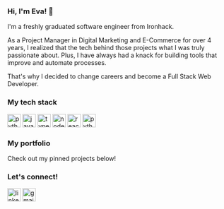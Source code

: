 ### Hi, I'm Eva! 👋
I'm a freshly graduated software engineer from Ironhack. 

As a Project Manager in Digital Marketing and E-Commerce for over 4 years, I realized that the tech behind those projects what I was truly passionate about. Plus, I have always had a knack for building tools that improve and automate processes.

That's why I decided to change careers and become a Full Stack Web Developer.

### My tech stack
<p align="left">
  <img src="https://user-images.githubusercontent.com/35829634/158013327-b8f1fa80-13c3-4f10-a735-29ad2289cf96.png" alt="python" height="30">
  <img src="https://user-images.githubusercontent.com/35829634/158013346-b445eae5-3040-4cc9-b364-da7cba5ad508.png" alt="javascript" height="30">
  <img src="https://user-images.githubusercontent.com/35829634/158013383-ad1851a4-d907-4723-8902-2b4ad8722b7e.png" alt="typescript" height="30">
  <img src="https://user-images.githubusercontent.com/35829634/158013455-1cc033aa-f3d9-4fd4-ad2a-cd92c598382f.png" alt="nodejs" height="30">
  <img src="https://user-images.githubusercontent.com/35829634/158013518-1478e614-8727-4c53-9970-bacc4bb6111f.png" alt="react" height="30">
  <img src="https://user-images.githubusercontent.com/35829634/158013327-b8f1fa80-13c3-4f10-a735-29ad2289cf96.png" alt="python" height="30">
</p>

### My portfolio 
Check out my pinned projects below!

### Let's connect! 
<p align="left">
  <a href="https://www.linkedin.com/in/eva-degano/"><img src="https://user-images.githubusercontent.com/35829634/151015630-c464b123-d2e7-4846-800e-d2b5d3b21c03.png" alt="linkedin" height="30"></a>
  <a href="mailto: eva.degano@gmail.com"><img src="https://user-images.githubusercontent.com/35829634/151039267-09ac7ee7-d288-4697-8e5c-6019d0419248.png" alt="gmail" height="30"></a>
</p>

<!--
**evadegano/evadegano** is a ✨ _special_ ✨ repository because its `README.md` (this file) appears on your GitHub profile.

Here are some ideas to get you started:

- 🔭 I’m currently working on ...
- 🌱 I’m currently learning ...
- 👯 I’m looking to collaborate on ...
- 🤔 I’m looking for help with ...
- 💬 Ask me about ...
- 📫 How to reach me: eva.degano@gmail.com
- ⚡ Fun fact: ...
-->

